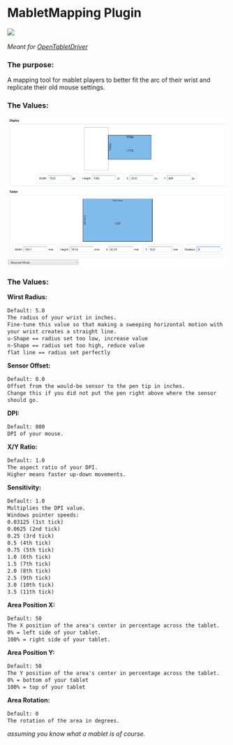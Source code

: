 # MabletMapping Plugin

[![](https://img.shields.io/github/downloads/shmkle/MabletMapping/total.svg)](https://github.com/shmkle/MabletMapping/releases/latest)

*Meant for [OpenTabletDriver](https://github.com/OpenTabletDriver/OpenTabletDriver)*


### The purpose:
A mapping tool for mablet players to better fit the arc of their wrist and replicate their old mouse settings.

### The Values:

![](./images/area_example.png)

### The Values:

**Wirst Radius:**

    Default: 5.0
    The radius of your wrist in inches.
    Fine-tune this value so that making a sweeping horizontal motion with your wrist creates a straight line.
    u-Shape == radius set too low, increase value
    n-Shape == radius set too high, reduce value
    flat line == radius set perfectly


**Sensor Offset:** 

    Default: 0.0
    Offset from the would-be sensor to the pen tip in inches.
    Change this if you did not put the pen right above where the sensor should go.


**DPI:** 

    Default: 800
    DPI of your mouse.


**X/Y Ratio:** 

    Default: 1.0
    The aspect ratio of your DPI. 
    Higher means faster up-down movements.


**Sensitivity:** 

    Default: 1.0
    Multiplies the DPI value.
    Windows pointer speeds:
    0.03125 (1st tick)
    0.0625 (2nd tick)
    0.25 (3rd tick)
    0.5 (4th tick)
    0.75 (5th tick)
    1.0 (6th tick)
    1.5 (7th tick)
    2.0 (8th tick)
    2.5 (9th tick)
    3.0 (10th tick)
    3.5 (11th tick)


 **Area Position X:** 

    Default: 50
    The X position of the area's center in percentage across the tablet.
    0% = left side of your tablet.
    100% = right side of your tablet.


 **Area Position Y:** 

    Default: 50
    The Y position of the area's center in percentage across the tablet.
    0% = bottom of your tablet
    100% = top of your tablet


 **Area Rotation:** 

    Default: 0
    The rotation of the area in degrees.

*assuming you know what a mablet is of course.*
